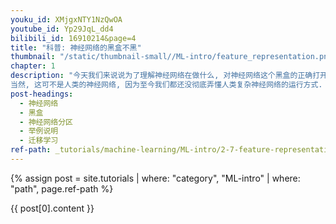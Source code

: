 ```yaml
---
youku_id: XMjgxNTY1NzQwOA
youtube_id: Yp29JqL_dd4
bilibili_id: 16910214&page=4
title: "科普: 神经网络的黑盒不黑"
thumbnail: "/static/thumbnail-small//ML-intro/feature_representation.png"
chapter: 1
description: "今天我们来说说为了理解神经网络在做什么, 对神经网络这个黑盒的正确打开方式.
当然, 这可不是人类的神经网络, 因为至今我们都还没彻底弄懂人类复杂神经网络的运行方式. 今天只来说说计算机中的人工神经网络. 我们都听说过, 神经网络是一个黑盒."
post-headings:
  - 神经网络
  - 黑盒
  - 神经网络分区
  - 举例说明
  - 迁移学习
ref-path: _tutorials/machine-learning/ML-intro/2-7-feature-representation.md
---
```



{% assign post = site.tutorials | where: "category", "ML-intro" | where: "path", page.ref-path %}

{{ post[0].content }}
